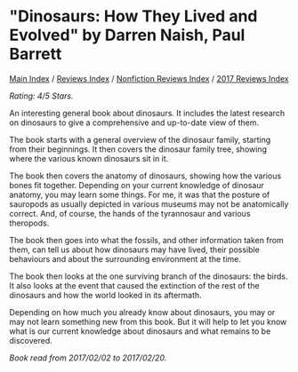 # "Dinosaurs: How They Lived and Evolved" by Darren Naish, Paul Barrett

[Main Index](../../../README.md) / [Reviews Index](../../README.md) / [Nonfiction Reviews Index](../README.md) / [2017 Reviews Index](README.md)

*Rating: 4/5 Stars.*

An interesting general book about dinosaurs. It includes the latest research on dinosaurs to give a comprehensive and up-to-date view of them.

The book starts with a general overview of the dinosaur family, starting from their beginnings. It then covers the dinosaur family tree, showing where the various known dinosaurs sit in it.

The book then covers the anatomy of dinosaurs, showing how the various bones fit together. Depending on your current knowledge of dinosaur anatomy, you may learn some things. For me, it was that the posture of sauropods as usually depicted in various museums may not be anatomically correct. And, of course, the hands of the tyrannosaur and various theropods.

The book then goes into what the fossils, and other information taken from them, can tell us about how dinosaurs may have lived, their possible behaviours and about the surrounding environment at the time.

The book then looks at the one surviving branch of the dinosaurs: the birds. It also looks at the event that caused the extinction of the rest of the dinosaurs and how the world looked in its aftermath.

Depending on how much you already know about dinosaurs, you may or may not learn something new from this book. But it will help to let you know what is our current knowledge about dinosaurs and what remains to be discovered.

*Book read from 2017/02/02 to 2017/02/20.*
